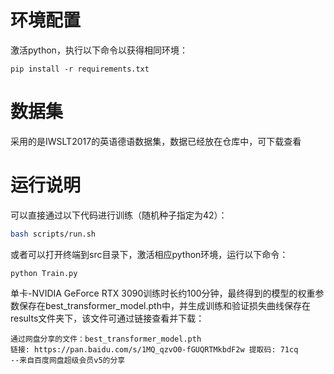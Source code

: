 # 环境配置

激活python，执行以下命令以获得相同环境：

```shell
pip install -r requirements.txt
```

# 数据集

采用的是IWSLT2017的英语德语数据集，数据已经放在仓库中，可下载查看

# 运行说明

可以直接通过以下代码进行训练（随机种子指定为42）：

```bash
bash scripts/run.sh
```

或者可以打开终端到src目录下，激活相应python环境，运行以下命令：

```shell
python Train.py
```

单卡-NVIDIA GeForce RTX 3090训练时长约100分钟，最终得到的模型的权重参数保存在best_transformer_model.pth中，并生成训练和验证损失曲线保存在results文件夹下，该文件可通过链接查看并下载：

```
通过网盘分享的文件：best_transformer_model.pth
链接: https://pan.baidu.com/s/1MQ_qzvO0-fGUQRTMkbdF2w 提取码: 71cq 
--来自百度网盘超级会员v5的分享
```

